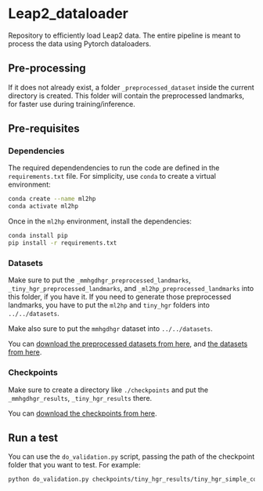 # Leap2_dataloader
Repository to efficiently load Leap2 data. The entire pipeline is meant to process the data using Pytorch dataloaders.

<!-- ## TL;DR

```
conda activate ml2hp
python generate_configs.py
python train.py --cfg=cfgs/ml2hp_loso.yaml
python test.py --cfg=cfgs/ml2hp_loso.yaml --checkpoints_path=checkpoints/20250522_1234_ml2hp_loso
``` -->

## Pre-processing

If it does not already exist, a folder `_preprocessed_dataset` inside the current directory is created.
This folder will contain the preprocessed landmarks, for faster use during training/inference.

## Pre-requisites

### Dependencies
The required dependendencies to run the code are defined in the `requirements.txt` file. 
For simplicity, use `conda` to create a virtual environment:

```bash
conda create --name ml2hp
conda activate ml2hp
```

Once in the `ml2hp` environment, install the dependencies:

```bash
conda install pip
pip install -r requirements.txt
```

### Datasets

Make sure to put the `_mmhgdhgr_preprocessed_landmarks`,  `_tiny_hgr_preprocessed_landmarks`, and  `_ml2hp_preprocessed_landmarks` into this folder, if you have it.
If you need to generate those preprocessed landmarks, you have to put the `ml2hp` and `tiny_hgr` folders into `../../datasets`.

Make also sure to put the `mmhgdhgr` dataset into `../../datasets`.

You can [download the preprocessed datasets from here](https://drive.google.com/drive/folders/1FuDFZ6jN_PLjUluN3ogTgVV_AunZ7vgF?usp=drive_link), and [the datasets from here](https://drive.google.com/drive/folders/1rUuR0Dhluwjc3jyPczjkVFUSK0lwKwAq?usp=drive_link).

### Checkpoints

Make sure to create a directory like `./checkpoints` and put the `_mmhgdhgr_results`,  `_tiny_hgr_results` there.

You can [download the checkpoints from here](https://drive.google.com/drive/folders/1JfO-QBPXbrRFR1PmQMi8XbOWKkjswDCi?usp=drive_link).

## Run a test

You can use the `do_validation.py` script, passing the path of the checkpoint folder that you want to test. For example:

```bash
python do_validation.py checkpoints/tiny_hgr_results/tiny_hgr_simple_convnextv2-t_mlp_h-images_h-landmarks-20250724-1426/
```